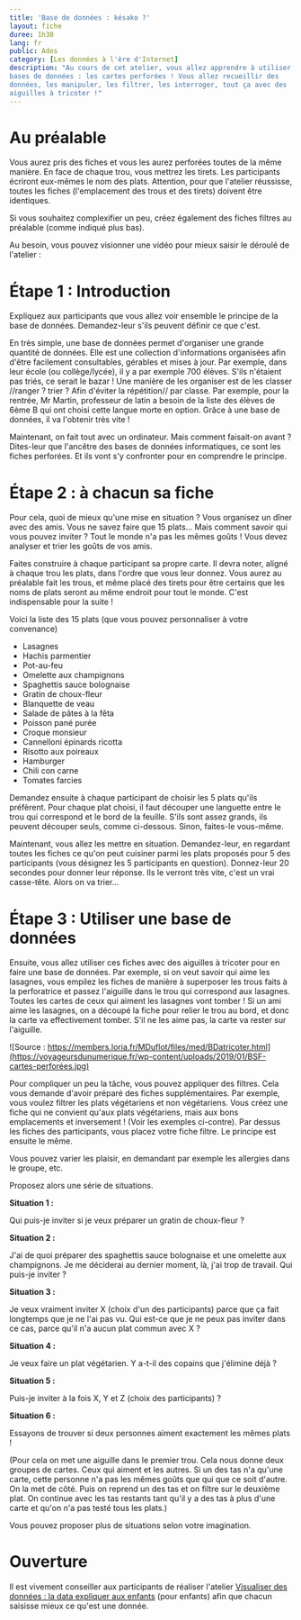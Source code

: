 ```yaml
---
title: 'Base de données : késako ?'
layout: fiche
duree: 1h30
lang: fr
public: Ados
category: [Les données à l'ère d'Internet]
description: "Au cours de cet atelier, vous allez apprendre à utiliser l'ancêtre des
bases de données : les cartes perforées ! Vous allez recueillir des
données, les manipuler, les filtrer, les interroger, tout ça avec des
aiguilles à tricoter !"
---
```


Au préalable
================

Vous aurez pris des fiches et vous les aurez perforées toutes de la même
manière. En face de chaque trou, vous mettrez les tirets. Les
participants écriront eux-mêmes le nom des plats. Attention, pour que
l'atelier réussisse, toutes les fiches (l'emplacement des trous et des
tirets) doivent être identiques.

Si vous souhaitez complexifier un peu, créez également des fiches
filtres au préalable (comme indiqué plus bas).

Au besoin, vous pouvez visionner une vidéo pour mieux saisir le déroulé
de l'atelier :

Étape 1 : Introduction
======================

Expliquez aux participants que vous allez voir ensemble le principe de
la base de données. Demandez-leur s'ils peuvent définir ce que c'est.

En très simple, une base de données permet d'organiser une grande
quantité de données. Elle est une collection d'informations organisées
afin d'être facilement consultables, gérables et mises à jour. Par
exemple, dans leur école (ou collège/lycée), il y a par exemple 700
élèves. S'ils n'étaient pas triés, ce serait le bazar ! Une manière de
les organiser est de les classer //ranger ? trier ? Afin d'éviter la
répétition// par classe. Par exemple, pour la rentrée, Mr Martin,
professeur de latin a besoin de la liste des élèves de 6ème B qui ont
choisi cette langue morte en option. Grâce à une base de données, il va
l'obtenir très vite !

Maintenant, on fait tout avec un ordinateur. Mais comment faisait-on
avant ? Dites-leur que l'ancêtre des bases de données informatiques, ce
sont les fiches perforées. Et ils vont s'y confronter pour en comprendre
le principe.

Étape 2 : à chacun sa fiche
===========================

Pour cela, quoi de mieux qu'une mise en situation ? Vous organisez un
dîner avec des amis. Vous ne savez faire que 15 plats... Mais comment
savoir qui vous pouvez inviter ? Tout le monde n'a pas les mêmes goûts !
Vous devez analyser et trier les goûts de vos amis.

Faites construire à chaque participant sa propre carte. Il devra noter,
aligné à chaque trou les plats, dans l'ordre que vous leur donnez. Vous
aurez au préalable fait les trous, et même placé des tirets pour être
certains que les noms de plats seront au même endroit pour tout le
monde. C'est indispensable pour la suite !

Voici la liste des 15 plats (que vous pouvez personnaliser à votre
convenance)

-   Lasagnes
-   Hachis parmentier
-   Pot-au-feu
-   Omelette aux champignons
-   Spaghettis sauce bolognaise
-   Gratin de choux-fleur
-   Blanquette de veau
-   Salade de pâtes à la fêta
-   Poisson pané purée
-   Croque monsieur
-   Cannelloni épinards ricotta
-   Risotto aux poireaux
-   Hamburger
-   Chili con carne
-   Tomates farcies

Demandez ensuite à chaque participant de choisir les 5 plats qu'ils
préfèrent. Pour chaque plat choisi, il faut découper une languette entre
le trou qui correspond et le bord de la feuille. S'ils sont assez
grands, ils peuvent découper seuls, comme ci-dessous. Sinon, faites-le
vous-même.

Maintenant, vous allez les mettre en situation. Demandez-leur, en
regardant toutes les fiches ce qu'on peut cuisiner parmi les plats
proposés pour 5 des participants (vous désignez les 5 participants en
question). Donnez-leur 20 secondes pour donner leur réponse. Ils le
verront très vite, c'est un vrai casse-tête. Alors on va trier...

Étape 3 : Utiliser une base de données
======================================

Ensuite, vous allez utiliser ces fiches avec des aiguilles à tricoter
pour en faire une base de données. Par exemple, si on veut savoir qui
aime les lasagnes, vous empilez les fiches de manière à superposer les
trous faits à la perforatrice et passez l'aiguille dans le trou qui
correspond aux lasagnes. Toutes les cartes de ceux qui aiment les
lasagnes vont tomber ! Si un ami aime les lasagnes, on a découpé la
fiche pour relier le trou au bord, et donc la carte va effectivement
tomber. S'il ne les aime pas, la carte va rester sur l'aiguille.

![Source :
https://members.loria.fr/MDuflot/files/med/BDatricoter.html](https://voyageursdunumerique.fr/wp-content/uploads/2019/01/BSF-cartes-perforées.jpg)

Pour compliquer un peu la tâche, vous pouvez appliquer des filtres. Cela
vous demande d'avoir préparé des fiches supplémentaires. Par exemple,
vous voulez filtrer les plats végétariens et non végétariens. Vous créez
une fiche qui ne convient qu'aux plats végétariens, mais aux bons
emplacements et inversement ! (Voir les exemples ci-contre). Par dessus
les fiches des participants, vous placez votre fiche filtre. Le principe
est ensuite le même.

Vous pouvez varier les plaisir, en demandant par exemple les allergies
dans le groupe, etc.

Proposez alors une série de situations.

**Situation 1 :**

Qui puis-je inviter si je veux préparer un gratin de choux-fleur ?

**Situation 2 :**

J'ai de quoi préparer des spaghettis sauce bolognaise et une omelette
aux champignons. Je me déciderai au dernier moment, là, j'ai trop de
travail. Qui puis-je inviter ?

**Situation 3 :**

Je veux vraiment inviter X (choix d'un des participants) parce que ça
fait longtemps que je ne l'ai pas vu. Qui est-ce que je ne peux pas
inviter dans ce cas, parce qu'il n'a aucun plat commun avec X ?

**Situation 4 :**

Je veux faire un plat végétarien. Y a-t-il des copains que j'élimine
déjà ?

**Situation 5 :**

Puis-je inviter à la fois X, Y et Z (choix des participants) ?

**Situation 6 :**

Essayons de trouver si deux personnes aiment exactement les mêmes plats
!

(Pour cela on met une aiguille dans le premier trou. Cela nous donne
deux groupes de cartes. Ceux qui aiment et les autres. Si un des tas n'a
qu'une carte, cette personne n'a pas les mêmes goûts que qui que ce soit
d'autre. On la met de côté. Puis on reprend un des tas et on filtre sur
le deuxième plat. On continue avec les tas restants tant qu'il y a des
tas à plus d'une carte et qu'on n'a pas testé tous les plats.)

Vous pouvez proposer plus de situations selon votre imagination.

Ouverture
=========

Il est vivement conseiller aux participants de réaliser l'atelier
[Visualiser des données : la data expliquer aux
enfants](https://voyageursdunumerique.fr/?post_type=fiche&p=13917&preview=true)
(pour enfants) afin que chacun saisisse mieux ce qu'est une donnée.